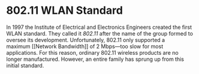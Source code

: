 # 802.11 WLAN Standard

In 1997 the Institute of Electrical and Electronics Engineers created the first WLAN standard. They called it _802.11_ after the name of the group formed to oversee its development. Unfortunately, 802.11 only supported a maximum [[Network Bandwidth]] of 2 Mbps—too slow for most applications. For this reason, ordinary 802.11 wireless products are no longer manufactured. However, an entire family has sprung up from this initial standard.